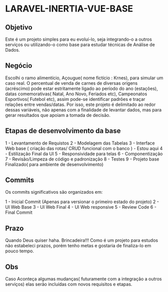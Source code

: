 # LARAVEL-INERTIA-VUE-BASE

## Objetivo
Este é um projeto simples para eu evoluí-lo, seja integrando-o a outros serviços ou utilizando-o como base para estudar técnicas de Análise de Dados.

## Negócio
Escolhi o ramo alimentício, Açougue( nome fictício : Krnes), para simular um caso real. O percentual de venda de carnes de diversas origens (acréscimo) pode estar estritamente ligado
ao período do ano (estações), datas comemorativas( Natal, Ano Novo, Feriados etc), Campeonatos Esportivos( Futebol etc), assim pode-se identificar padrões e traçar relações entre
vendas/datas. Por isso, este projeto é delimitado ao redor dessas variáveis, não apenas com a finalidade de levantar dados, mas para gerar resultados que apoiam a tomada de decisão.

## Etapas de desenvolvimento da base
1 - Levantamento de Requistos
2 - Modelagem das Tabelas
3 - Interface Web base ( criação das rotas/ CRUD funcional com o banco )  - Estou aqui
4 - Estilização Final da UI
5 - Responsividade para telas
6 - Componentização
7 - Revisão/Limpeza de código e padronização
8 - Testes
9 - Projeto base Finalizado( para ambiente de desenvolvimento)

## Commits
Os commits significativos são organizados em: 

1 - Inicial Commit (Apenas para versionar o primeiro estado do projeto) 
2 - UI Web Base
3 - UI Web Final
4 - UI Web responsive
5 - Review Code 
6 - Final Commit 

## Prazo
Quando Deus quiser haha. Brincadeira!!! Como é um projeto para estudos não estabeleci prazos, porém tenho metas e gostaria de finaliza-lo em pouco tempo.

## Obs
Caso Aconteça algumas mudanças( futuramente com a integração a outros serviços) elas serão incluídas com novos requisitos e etapas. 
